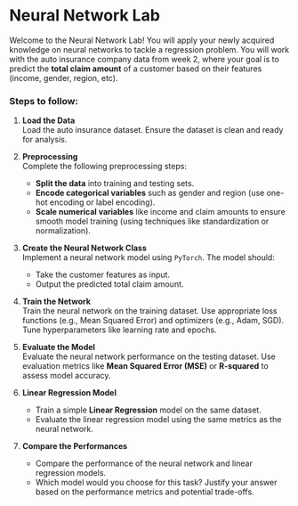 
# Neural Network Lab

Welcome to the Neural Network Lab! You will apply your newly acquired knowledge on neural networks to tackle a regression problem. You will work with the auto insurance company data from week 2, where your goal is to predict the **total claim amount** of a customer based on their features (income, gender, region, etc).

### Steps to follow:

1. **Load the Data**  
   Load the auto insurance dataset. Ensure the dataset is clean and ready for analysis.

2. **Preprocessing**  
   Complete the following preprocessing steps:
   - **Split the data** into training and testing sets.
   - **Encode categorical variables** such as gender and region (use one-hot encoding or label encoding).
   - **Scale numerical variables** like income and claim amounts to ensure smooth model training (using techniques like standardization or normalization).

3. **Create the Neural Network Class**  
   Implement a neural network model using `PyTorch`. The model should:
   - Take the customer features as input.
   - Output the predicted total claim amount.

4. **Train the Network**  
   Train the neural network on the training dataset. Use appropriate loss functions (e.g., Mean Squared Error) and optimizers (e.g., Adam, SGD). Tune hyperparameters like learning rate and epochs.

5. **Evaluate the Model**  
   Evaluate the neural network performance on the testing dataset. Use evaluation metrics like **Mean Squared Error (MSE)** or **R-squared** to assess model accuracy.

6. **Linear Regression Model**  
   - Train a simple **Linear Regression** model on the same dataset.
   - Evaluate the linear regression model using the same metrics as the neural network.

7. **Compare the Performances**  
   - Compare the performance of the neural network and linear regression models.
   - Which model would you choose for this task? Justify your answer based on the performance metrics and potential trade-offs.
